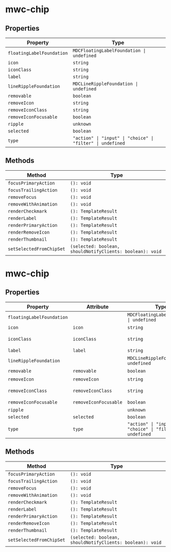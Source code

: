 # mwc-chip

## Properties

| Property                  | Type                                             |
|---------------------------|--------------------------------------------------|
| `floatingLabelFoundation` | `MDCFloatingLabelFoundation \| undefined`        |
| `icon`                    | `string`                                         |
| `iconClass`               | `string`                                         |
| `label`                   | `string`                                         |
| `lineRippleFoundation`    | `MDCLineRippleFoundation \| undefined`           |
| `removable`               | `boolean`                                        |
| `removeIcon`              | `string`                                         |
| `removeIconClass`         | `string`                                         |
| `removeIconFocusable`     | `boolean`                                        |
| `ripple`                  | `unknown`                                        |
| `selected`                | `boolean`                                        |
| `type`                    | `"action" \| "input" \| "choice" \| "filter" \| undefined` |

## Methods

| Method                   | Type                                             |
|--------------------------|--------------------------------------------------|
| `focusPrimaryAction`     | `(): void`                                       |
| `focusTrailingAction`    | `(): void`                                       |
| `removeFocus`            | `(): void`                                       |
| `removeWithAnimation`    | `(): void`                                       |
| `renderCheckmark`        | `(): TemplateResult`                             |
| `renderLabel`            | `(): TemplateResult`                             |
| `renderPrimaryAction`    | `(): TemplateResult`                             |
| `renderRemoveIcon`       | `(): TemplateResult`                             |
| `renderThumbnail`        | `(): TemplateResult`                             |
| `setSelectedFromChipSet` | `(selected: boolean, shouldNotifyClients: boolean): void` |


# mwc-chip

## Properties

| Property                  | Attribute             | Type                                             | Default          |
|---------------------------|-----------------------|--------------------------------------------------|------------------|
| `floatingLabelFoundation` |                       | `MDCFloatingLabelFoundation \| undefined`        |                  |
| `icon`                    | `icon`                | `string`                                         | ""               |
| `iconClass`               | `iconClass`           | `string`                                         | "material-icons" |
| `label`                   | `label`               | `string`                                         | ""               |
| `lineRippleFoundation`    |                       | `MDCLineRippleFoundation \| undefined`           |                  |
| `removable`               | `removable`           | `boolean`                                        | false            |
| `removeIcon`              | `removeIcon`          | `string`                                         | "close"          |
| `removeIconClass`         | `removeIconClass`     | `string`                                         | "material-icons" |
| `removeIconFocusable`     | `removeIconFocusable` | `boolean`                                        | false            |
| `ripple`                  |                       | `unknown`                                        |                  |
| `selected`                | `selected`            | `boolean`                                        |                  |
| `type`                    | `type`                | `"action" \| "input" \| "choice" \| "filter" \| undefined` |                  |

## Methods

| Method                   | Type                                             |
|--------------------------|--------------------------------------------------|
| `focusPrimaryAction`     | `(): void`                                       |
| `focusTrailingAction`    | `(): void`                                       |
| `removeFocus`            | `(): void`                                       |
| `removeWithAnimation`    | `(): void`                                       |
| `renderCheckmark`        | `(): TemplateResult`                             |
| `renderLabel`            | `(): TemplateResult`                             |
| `renderPrimaryAction`    | `(): TemplateResult`                             |
| `renderRemoveIcon`       | `(): TemplateResult`                             |
| `renderThumbnail`        | `(): TemplateResult`                             |
| `setSelectedFromChipSet` | `(selected: boolean, shouldNotifyClients: boolean): void` |
